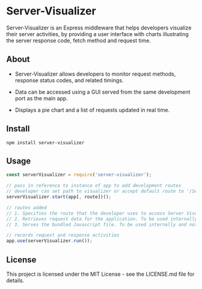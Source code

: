 # Server-Visualizer
Server-Visualizer is an Express middleware that helps developers visualize their server activities, by providing a user interface with charts illustrating the server response code, fetch method and request time.


## About
- Server-Visualizer allows developers to monitor request methods, response status codes, and related timings. 

- Data can be accessed using a GUI served from the same development port as the main app. 

- Displays a pie chart and a list of requests updated in real time.


## Install
```shell
npm install server-visualizer
```


## Usage
```javascript
const serverVisualizer = require('server-visualizer');

// pass in reference to instance of app to add development routes
// developer can set path to visualizer or accept default route to '/SerVis'
serverVisualizer.start(app[, route])();

// routes added
// 1. Specifies the route that the developer uses to access Server Visualizer
// 2. Retrieves request data for the application. To be used internally and not by the developer.
// 3. Serves the bundled Javascript file. To be used internally and not by the developer. 

// records request and response activities
app.use(serverVisualizer.run());
```

## License
This project is licensed under the MIT License - see the LICENSE.md file for details.
